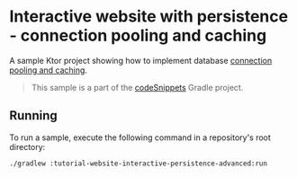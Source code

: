 # Interactive website with persistence - connection pooling and caching

A sample Ktor project showing how to implement database [connection pooling and caching](https://ktor.io/docs/connection-pooling-caching.html).
> This sample is a part of the [codeSnippets](../../README.md) Gradle project.

## Running

To run a sample, execute the following command in a repository's root directory:
```bash
./gradlew :tutorial-website-interactive-persistence-advanced:run
```
